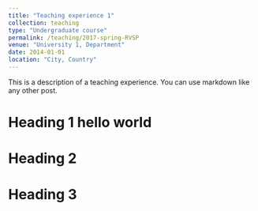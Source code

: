 ```yaml
---
title: "Teaching experience 1"
collection: teaching
type: "Undergraduate course"
permalink: /teaching/2017-spring-RVSP
venue: "University 1, Department"
date: 2014-01-01
location: "City, Country"
---
```


This is a description of a teaching experience. You can use markdown like any other post.

Heading 1
hello world
======

Heading 2
======

Heading 3
======